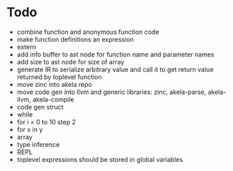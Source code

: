 # Todo
* combine function and anonymous function code
* make function definitions an expression
* extern
* add info buffer to ast node for function name and parameter names
* add size to ast node for size of array
* generate IR to serialize arbitrary value and call it to get return value returned by toplevel function
* move zinc into akela repo
* move code gen into llvm and generic libraries: zinc, akela-parse, akela-llvm, akela-compile
* code gen struct
* while
* for i = 0 to 10 step 2
* for x in y
* array
* type inference
* REPL
* toplevel expressions should be stored in global variables